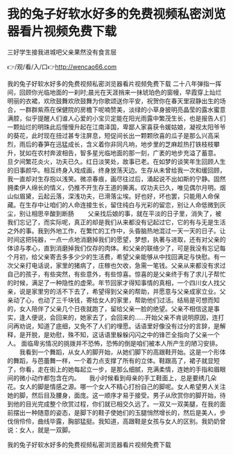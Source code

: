 # 我的兔子好软水好多的免费视频私密浏览器看片视频免费下载
三好学生接我进城吧父亲果然没有食言层

👉/观/看/入/口👉http://wencao66.com

我的兔子好软水好多的免费视频私密浏览器看片视频免费下载	二十八年弹指一挥间，回顾你光临地面的一刹时;晨光在天涯捎来一抹琥珀色的窗幔，早霞穿上灿烂明丽的衣裙，欢欣鼓舞欢欣鼓舞为你歌颂送你平安，祝贺你在春天里寂静出生的场合，一群群紫燕在保健院的房檐下呢喃赞美，淡绿的小草身披明亮晶莹的露水蜜意满腔，似乎提醒人们谁人心爱的小宝贝定能在阳光雨露中繁茂生长，也是报告人们一颗灿烂的明珠此后慢慢升起在江南泽国，卑鄙人家喜获令媛姑娘，凝视太阳爷爷的葵花，此时现在扭过甚专注屏息，短促间长出一颗颗欣喜的瓜子是那么兴高采烈，雨后的春笋在迅猛成长，含义着你非同凡响，地步里的芝麻趁热打铁枝枝攀升，犹如在农村奔波相告，智多星光临地面的那一刻，广袤的地步充溢了蓄意。
旦夕间繁花炎火，功夫已久。红日淡笑处，故事已老。在如梦的谈笑年生回顾人生的旧事颜华。相互终身入戏成画，终身放荡天边。生存从未曾给我一次和缓回顾，我一直却对生存抱以浅笑。微凉春痕，画尽往过后，涌起说不出如斯的宁静。固然拥柔伊人绵长的情义，仍推不开生存王道的撕离。叹功夫已久，唯见偶尔月明。烟山似眉黛，云起云落，深浅功夫，已滑落尘埃。好也好，坏也罢，只能用人命保藏。在生存中让咱们的人命连接生长，留住纯白与光彩的留恋，别让人命低微到灰尘，别让相思辛酸到断肠
　　父亲找后娘的事，就在平淡的日子里，消失了，被我们忘记了，而实际呢，真正的却是我们从来都没有记起过它，它的有与无是生活之外的事。我到外地工作，在繁忙的工作中，头昏脑热地混过一天一天的日子。让时间这把钝器，一点一点地消磨掉我们的愿望，梦想，执著与进取，还有对父亲的体谅与孝心，直到消磨掉我们仅存的肉体。和父亲的联络少了，可是我没有忘记每个月初，给父亲寄去多多少少的生活费，希望父亲能够从中找回满足与快慰。有一次父亲打电话说，家里的猪病了，庄稼也欠收，急需一笔钱。父亲从来都没有求过自己的孩子，有些突然，有些意外，有些惊喜。惊喜的是父亲终于有了求儿子帮忙的时候，满足了一种隐性的虚荣。年节回家才得知事情的真相，一个四川女人找父亲，说是家里穷的活不下去了，希望得到父亲的帮助，并愿意与父亲成家立业。父亲动了心，也动了三千块钱，寄给女人的家里，帮助他们过活。结局是可想而知的，女人陪伴了父亲几个日夜就跑了，留给父亲一脸的绝望。父亲不相信这是事实，逢人便说，会回来的，她家去了，会回来的……开始父亲不肯说明原因，连打问再劝说，知道了底细，又免不了人们的埋愿。话语里好像没有过分的言辞，是解释，是开脱，是劝慰，殊不知，这话语里躲躲闪闪之中的锋芒全指向了父亲一个人。
	面临卑劣情况的挑拨并不恐怖，恐怖的倒是咱们被本人所产生的陋习安排。
　　我看到一个舞蹈，从女人的脚开始，从她们脚下的高跟鞋开始。这是一个形体的舞蹈，与芭蕾舞一样，一个着力点支撑了所有的立体。鞋跟高了，裙子就显短了，你看，走在街上的她每起立一步，是那么细腻，充满柔情，连她的手指和眉眼间的微小动作都包含在内。　　我小时候看到母亲的手工鞋面上，总是要绣几朵花。女人的脚是情感之源。哪一个女人不精心打扮自己的脚呢。女人希望男人关注她的脚，然后目及腰身，面庞。这一顺序才易于接受。男子从欣赏你的脚开始，待到他的目光完成整个欣赏过程，你们就已相交久远了。一双又一双美腿，在我的面前摆出一种随意的姿态，是脚下的鞋子使她们的玉腿悄然增长的，然后是美人，步伐俏伶伶，曲线毕露，胸部猛挺。我知道，高跟鞋是女孩与女人的区别。我奶奶曾说：女人，就是一双脚。

我的兔子好软水好多的免费视频私密浏览器看片视频免费下载
